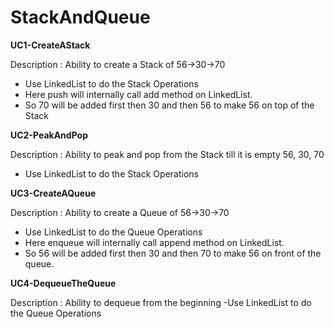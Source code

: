 # StackAndQueue

**UC1-CreateAStack**

Description : Ability to create a Stack of 56->30->70
- Use LinkedList to do the Stack Operations
- Here push will internally call add method on LinkedList.
- So 70 will be added first then 30 and then 56 to make 56 on top of the Stack

**UC2-PeakAndPop**

Description : Ability to peak and pop from the Stack till it is empty 56, 30, 70
- Use LinkedList to do the Stack Operations

**UC3-CreateAQueue**

Description : Ability to create a Queue of 56->30->70
- Use LinkedList to do the Queue Operations
- Here enqueue will internally call append method on LinkedList.
- So 56 will be added first then 30 and then 70 to make 56 on front of the queue.

**UC4-DequeueTheQueue**

Description : Ability to dequeue from the beginning
-Use LinkedList to do the Queue Operations